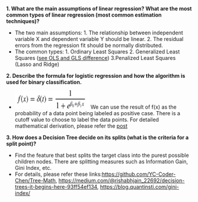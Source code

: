 **1. What are the main assumptions of linear regression? What are the most common types of linear regression (most common estimation techniques)?**
* The two main assumptions: 1. The relationship between independent variable X and dependent variable Y should be linear. 2. The residual errors from the regression fit should be normally distributed. 
* The common types: 1. Ordinary Least Squares 2. Generalized Least Squares ([see OLS and GLS difference](https://www.quora.com/Regression-statistics-What-is-the-difference-between-Ordinary-least-square-and-generalized-least-squares)) 3.Penalized Least Squares (Lasso and Ridge)

**2. Describe the formula for logistic regression and how the algorithm is used for binary classification.**
* <img src="Q2_Formula.png" width="200" height="50" /> We can use the result of f(x) as the probability of a data point being labeled as positive case. There is a cutoff value to choose to label the data points. For detailed mathematical derivation, please refer the [post](http://www.win-vector.com/blog/2011/09/the-simpler-derivation-of-logistic-regression/)

**3. How does a Decision Tree decide on its splits (what is the criteria for a split point)?**
* Find the feature that best splits the target class into the purest possible children nodes. There are splitting measures such as Information Gain, Gini Index, etc. 
* For details, please refer these links:https://github.com/YC-Coder-Chen/Tree-Math, https://medium.com/@rishabhjain_22692/decision-trees-it-begins-here-93ff54ef134, 
https://blog.quantinsti.com/gini-index/
